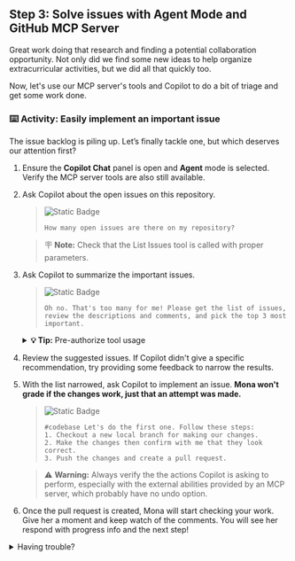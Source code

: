 ## Step 3: Solve issues with Agent Mode and GitHub MCP Server

Great work doing that research and finding a potential collaboration opportunity.
Not only did we find some new ideas to help organize extracurricular activities, but we did all that quickly too.

Now, let's use our MCP server's tools and Copilot to do a bit of triage and get some work done.

### :keyboard: Activity: Easily implement an important issue

The issue backlog is piling up. Let’s finally tackle one, but which deserves our attention first?

1. Ensure the **Copilot Chat** panel is open and **Agent** mode is selected. Verify the MCP server tools are also still available.

1. Ask Copilot about the open issues on this repository.

   > ![Static Badge](https://img.shields.io/badge/-Prompt-text?style=social&logo=github%20copilot)
   >
   > ```prompt
   > How many open issues are there on my repository?
   > ```

   > 🪧 **Note:** Check that the List Issues tool is called with proper parameters.

1. Ask Copilot to summarize the important issues.

   > ![Static Badge](https://img.shields.io/badge/-Prompt-text?style=social&logo=github%20copilot)
   >
   > ```prompt
   > Oh no. That's too many for me! Please get the list of issues,
   > review the descriptions and comments, and pick the top 3 most important.
   > ```

   <details>
   <summary> <b> 💡 Tip:</b> Pre-authorize tool usage</summary><br/>

   If Copilot uses a tool often, you can proactively grant permission for the rest of the conversation session.

   <img width="350" src="https://github.com/user-attachments/assets/d741191e-4d98-489d-92d2-f1069fd6c34e"/>

   </details>

1. Review the suggested issues. If Copilot didn't give a specific recommendation, try providing some feedback to narrow the results.

1. With the list narrowed, ask Copilot to implement an issue. **Mona won't grade if the changes work, just that an attempt was made.**

   > ![Static Badge](https://img.shields.io/badge/-Prompt-text?style=social&logo=github%20copilot)
   >
   > ```prompt
   > #codebase Let's do the first one. Follow these steps:
   > 1. Checkout a new local branch for making our changes.
   > 2. Make the changes then confirm with me that they look correct.
   > 3. Push the changes and create a pull request.
   > ```

   > ⚠️ **Warning:** Always verify the the actions Copilot is asking to perform, especially with the external abilities provided by an MCP server, which probably have no undo option.

1. Once the pull request is created, Mona will start checking your work. Give her a moment and keep watch of the comments. You will see her respond with progress info and the next step!

<details>
<summary>Having trouble?</summary><br/>

- If tools are not being requested, verify your MCP configuration is correct.
- If Copilot cannot retrieve results, verify you are using this Codespace's token or a Personal Access Token (PAT) with appropriate permissions. By default, the codespace token we are using only has access to this repository.

</details>
